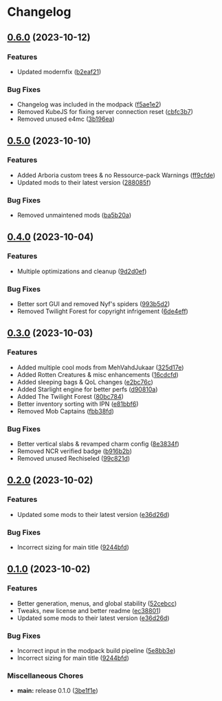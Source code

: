 # Changelog

## [0.6.0](https://github.com/Donokami/the-adventurers-journey/compare/0.5.0...0.6.0) (2023-10-12)


### Features

* Updated modernfix ([b2eaf21](https://github.com/Donokami/the-adventurers-journey/commit/b2eaf210af1e339f069636cca1506fbbd0b86ae2))


### Bug Fixes

* Changelog was included in the modpack ([f5ae1e2](https://github.com/Donokami/the-adventurers-journey/commit/f5ae1e211dbfac8039a9549404bbc2e4fb1235b0))
* Removed KubeJS for fixing server connection reset ([cbfc3b7](https://github.com/Donokami/the-adventurers-journey/commit/cbfc3b7b31469cdac4cb15f84295dd3ffa6eaabe))
* Removed unused e4mc ([3b196ea](https://github.com/Donokami/the-adventurers-journey/commit/3b196eae38bffd92d76d80f8bd00e91ce9cfc35d))

## [0.5.0](https://github.com/Donokami/the-adventurers-journey/compare/0.4.0...0.5.0) (2023-10-10)


### Features

* Added Arboria custom trees & no Ressource-pack Warnings ([ff9cfde](https://github.com/Donokami/the-adventurers-journey/commit/ff9cfde0a5fc46954b332fe28a875087651ef0ed))
* Updated mods to their latest version ([288085f](https://github.com/Donokami/the-adventurers-journey/commit/288085f755758ac08e4f81ba2507196698af0c40))


### Bug Fixes

* Removed unmaintened mods ([ba5b20a](https://github.com/Donokami/the-adventurers-journey/commit/ba5b20a70d46c79b0a6d7073bfba69ecc25fe0b0))

## [0.4.0](https://github.com/Donokami/the-adventurers-journey/compare/0.3.0...0.4.0) (2023-10-04)


### Features

* Multiple optimizations and cleanup ([9d2d0ef](https://github.com/Donokami/the-adventurers-journey/commit/9d2d0efe28a8e1c4337f19677b44816743a517dc))


### Bug Fixes

* Better sort GUI and removed Nyf's spiders ([993b5d2](https://github.com/Donokami/the-adventurers-journey/commit/993b5d22a2c935c3de7ec3a7311ba86e59d6e0e2))
* Removed Twilight Forest for copyright infrigement ([6de4eff](https://github.com/Donokami/the-adventurers-journey/commit/6de4effa4be4178e2950240a9867eae6b1282d3c))

## [0.3.0](https://github.com/Donokami/the-adventurers-journey/compare/0.2.0...0.3.0) (2023-10-03)


### Features

* Added multiple cool mods from MehVahdJukaar ([325d17e](https://github.com/Donokami/the-adventurers-journey/commit/325d17edecc3c6a2fc62a39e71d430d858f2bac3))
* Added Rotten Creatures & misc enhancements ([16cdcfd](https://github.com/Donokami/the-adventurers-journey/commit/16cdcfd2ad677f0ffe29bde1cace5d85dd8fb6d5))
* Added sleeping bags & QoL changes ([e2bc76c](https://github.com/Donokami/the-adventurers-journey/commit/e2bc76c5e5260aa4dc48db3f29b4a1958a014c88))
* Added Starlight engine for better perfs ([d90810a](https://github.com/Donokami/the-adventurers-journey/commit/d90810ad999c4980cb266ce1b3a2afdad49b3bc7))
* Added The Twilight Forest ([80bc784](https://github.com/Donokami/the-adventurers-journey/commit/80bc78416c42a0b96d1e34817ccaac2c1439c557))
* Better inventory sorting with IPN ([e81bbf6](https://github.com/Donokami/the-adventurers-journey/commit/e81bbf679a152bc17c44033d9237fbbe148263b2))
* Removed Mob Captains ([fbb38fd](https://github.com/Donokami/the-adventurers-journey/commit/fbb38fd8fc62265608f937c1b8ed9bd487cb6ae4))


### Bug Fixes

* Better vertical slabs & revamped charm config ([8e3834f](https://github.com/Donokami/the-adventurers-journey/commit/8e3834f222f0eb92dd7b87828d6e0bf1360dd217))
* Removed NCR verified badge ([b916b2b](https://github.com/Donokami/the-adventurers-journey/commit/b916b2b620ca45d0b429a6fbdad07f5ded671104))
* Removed unused Rechiseled ([99c821d](https://github.com/Donokami/the-adventurers-journey/commit/99c821db422e00c7a7affab2e3a68a4def4581a7))

## [0.2.0](https://github.com/Donokami/the-adventurers-journey/compare/0.1.0...0.2.0) (2023-10-02)


### Features

* Updated some mods to their latest version ([e36d26d](https://github.com/Donokami/the-adventurers-journey/commit/e36d26d0870546efc5b53ff6d471e1463bb42cfe))


### Bug Fixes

* Incorrect sizing for main title ([9244bfd](https://github.com/Donokami/the-adventurers-journey/commit/9244bfd10621f116b0b921d469903e49d74fe5a5))

## [0.1.0](https://github.com/Donokami/the-adventurers-journey/compare/v0.2.0...0.1.0) (2023-10-02)


### Features

* Better generation, menus, and global stability ([52cebcc](https://github.com/Donokami/the-adventurers-journey/commit/52cebccc02e25e16372b843bbf85a325ec473d34))
* Tweaks, new license and better readme ([ec38801](https://github.com/Donokami/the-adventurers-journey/commit/ec388014573baf68f45eece0c847435559fdcb2a))
* Updated some mods to their latest version ([e36d26d](https://github.com/Donokami/the-adventurers-journey/commit/e36d26d0870546efc5b53ff6d471e1463bb42cfe))


### Bug Fixes

* Incorrect input in the modpack build pipeline ([5e8bb3e](https://github.com/Donokami/the-adventurers-journey/commit/5e8bb3eca69f256b16f9458b614c28642830f1ff))
* Incorrect sizing for main title ([9244bfd](https://github.com/Donokami/the-adventurers-journey/commit/9244bfd10621f116b0b921d469903e49d74fe5a5))


### Miscellaneous Chores

* **main:** release 0.1.0 ([3be1f1e](https://github.com/Donokami/the-adventurers-journey/commit/3be1f1ed7bea37666c5e6ed951c39ab54cea5efd))
